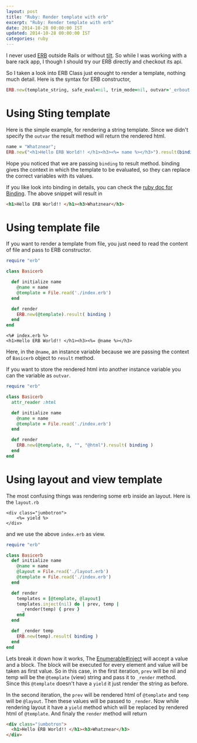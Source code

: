 ```yaml
---
layout: post
title: "Ruby: Render template with erb"
excerpt: "Ruby: Render template with erb"
date: 2014-10-28 00:00:00 IST
updated: 2014-10-28 00:00:00 IST
categories: ruby
---
```


I never used [ERB](http://www.ruby-doc.org/stdlib-2.1.4/libdoc/erb/rdoc/ERB.html) outside Rails or without [tilt](http://github.com/rtomayko/tilt). So while I
was working with a bare rack app, I though I should try our ERB directly and checkout its api.

So I taken a look into ERB Class just enought to render a template, nothing much detail. Here is the syntax for ERB constructor,

```ruby
ERB.new(template_string, safe_eval=nil, trim_mode=nil, outvar='_erbout')
```

# Using Sting template
Here is the simple example, for rendering a string template. Since we didn't specify the `outvar` the result method will return the rendered html.

```ruby
name = "Whatznear";
ERB.new("<h1>Hello ERB World!! </h1><h3><%= name %></h3>").result(binding)
```

Hope you noticed that we are passing `binding` to result method. binding gives the context in which the template to be evaluated, so they can replace the correct variables with its values.

If you like look into binding in details, you can check the [ruby doc for Binding](http://www.ruby-doc.org/core-2.1.4/Binding.html). The above snippet will result in 

```html
<h1>Hello ERB World!! </h1><h3>Whatznear</h3>
```


# Using template file
If you want to render a template from file, you just need to read the content of file and pass to ERB constructor.

```ruby
require "erb"

class Basicerb

  def initialize name
    @name = name
    @template = File.read('./index.erb')
  end

  def render
    ERB.new(@template).result( binding )
  end
end
```

```erb
<%# index.erb %>
<h1>Hello ERB World!! </h1><h3><%= @name %></h3>
```
Here, in the `@name`, an instance variable because we are passing the context of `Basicerb` object to `result` method.

If you want to store the rendered html into another instance variable you can the variable as `outvar`.


```ruby
require "erb"

class Basicerb
  attr_reader :html

  def initialize name
    @name = name
    @template = File.read('./index.erb')
  end

  def render
    ERB.new(@template, 0, "", "@html").result( binding )
  end
end
```

# Using layout and view template
The most confusing things was rendering some erb inside an layout. Here is the `layout.rb`

```erb
<div class="jumbotron">
    <%= yield %>
</div>
```

and we use the above `index.erb` as view.

```ruby
require "erb"

class Basicerb
  def initialize name
    @name = name
    @layout = File.read('./layout.erb')
    @template = File.read('./index.erb')
  end

  def render
    templates = [@template, @layout]
    templates.inject(nil) do | prev, temp |
      _render(temp) { prev }
    end
  end

  def _render temp
    ERB.new(temp).result( binding )
  end
end
```

Lets break it down how it works, The [Enumerable#inject](http://www.ruby-doc.org/core-2.1.4/Enumerable.html#method-i-inject) will accept a value and a block. The block will be executed for every element and value will be taken as first value. So in this case, in the first iteration, `prev` will be nil and temp will be the `@template` (view) string and pass it to `_render` method. Since this `@template` doesn't have a `yield` it just render the string as before. 

In the second iteration, the `prev` will be rendered html of `@template` and `temp` will be `@layout`. Then these values will be passed to `_render`. Now while rendering layout it have a `yield` method which will be replaced by rendered html of `@template`. And finaly the `render` method will return 

```html
<div class="jumbotron">
  <h1>Hello ERB World!! </h1><h3>Whatznear</h3>
</div>
```
